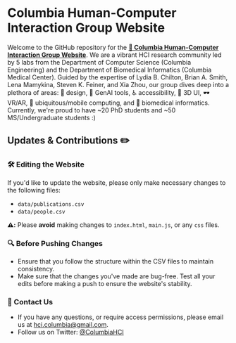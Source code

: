 # Columbia Human-Computer Interaction Group Website 

Welcome to the GitHub repository for the **[🔗 Columbia Human-Computer Interaction Group Website](https://columbiahci.github.io)**. We are a vibrant HCI research community led by 5 labs from the Department of Computer Science (Columbia Engineering) and the Department of Biomedical Informatics (Columbia Medical Center). Guided by the expertise of Lydia B. Chilton, Brian A. Smith, Lena Mamykina, Steven K. Feiner, and Xia Zhou, our group dives deep into a plethora of areas: 🎨 design, 🤖 GenAI tools, ♿ accessibility, 🌌 3D UI, 🕶️ VR/AR, 📱 ubiquitous/mobile computing, and 🧬 biomedical informatics. Currently, we're proud to have ~20 PhD students and ~50 MS/Undergraduate students :) 

<!-- 
### Our Focus Areas 🎯
- 🎨 *Design*
- 🤖 *GenAI Tools*
- ♿ *Accessibility*
- 🌌 *3D User Interface*
- 🕶️ *Virtual Reality/Augmented Reality (VR/AR)*
- 📱 *Ubiquitous/Mobile Computing*
- 🧬 *Biomedical Informatics* -->




## Updates & Contributions ✏️

### 🛠 Editing the Website
If you'd like to update the website, please only make necessary changes to the following files:

- `data/publications.csv`
- `data/people.csv`

**⚠️:** Please **avoid** making changes to `index.html`, `main.js`, or any `css` files.

### 🔍 Before Pushing Changes
- Ensure that you follow the structure within the CSV files to maintain consistency. 
- Make sure that the changes you've made are bug-free. Test all your edits before making a push to ensure the website's stability.

### 📧 Contact Us
- If you have any questions, or require access permissions, please email us at [hci.columbia@gmail.com](mailto:hci.columbia@gmail.com).
- Follow us on Twitter: [@ColumbiaHCI](https://twitter.com/columbiaHCI)
